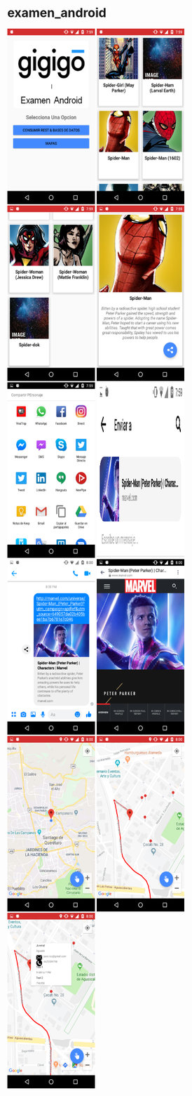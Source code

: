 # examen_android

<img src="https://github.com/JuveeAg/examen_android/blob/master/images/1.png" data-canonical-src="https://github.com/JuveeAg/examen_android/blob/master/images/1.png" width="200" height="400" />

<img src="https://github.com/JuveeAg/examen_android/blob/master/images/2.png" data-canonical-src="https://github.com/JuveeAg/examen_android/blob/master/images/2.png" width="200" height="400" />

<img src="https://github.com/JuveeAg/examen_android/blob/master/images/3.png" data-canonical-src="https://github.com/JuveeAg/examen_android/blob/master/images/3.png" width="200" height="400" />

<img src="https://github.com/JuveeAg/examen_android/blob/master/images/4.png" data-canonical-src="https://github.com/JuveeAg/examen_android/blob/master/images/4.png" width="200" height="400" />

<img src="https://github.com/JuveeAg/examen_android/blob/master/images/5.png" data-canonical-src="https://github.com/JuveeAg/examen_android/blob/master/images/5.png" width="200" height="400" />

<img src="https://github.com/JuveeAg/examen_android/blob/master/images/6.png" data-canonical-src="https://github.com/JuveeAg/examen_android/blob/master/images/6.png" width="200" height="400" />

<img src="https://github.com/JuveeAg/examen_android/blob/master/images/7.png" data-canonical-src="https://github.com/JuveeAg/examen_android/blob/master/images/7.png" width="200" height="400" />

<img src="https://github.com/JuveeAg/examen_android/blob/master/images/8.png" data-canonical-src="https://github.com/JuveeAg/examen_android/blob/master/images/8.png" width="200" height="400" />

<img src="https://github.com/JuveeAg/examen_android/blob/master/images/9.png" data-canonical-src="https://github.com/JuveeAg/examen_android/blob/master/images/9.png" width="200" height="400" />

<img src="https://github.com/JuveeAg/examen_android/blob/master/images/10.png" data-canonical-src="https://github.com/JuveeAg/examen_android/blob/master/images/10.png" width="200" height="400" />

<img src="https://github.com/JuveeAg/examen_android/blob/master/images/11.png" data-canonical-src="https://github.com/JuveeAg/examen_android/blob/master/images/11.png" width="200" height="400" />

